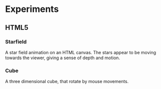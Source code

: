 # Experiments

## HTML5

### Starfield

A star field animation on an HTML canvas. The stars appear to be moving towards the viewer, giving a sense of depth and motion.

### Cube

A three dimensional cube, that rotate by mouse movements.
